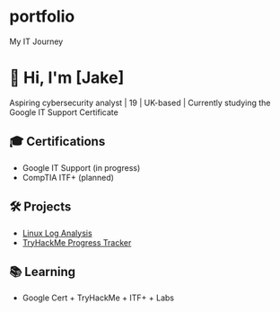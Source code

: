# portfolio
My IT Journey
# 👋 Hi, I'm [Jake]
Aspiring cybersecurity analyst | 19 | UK-based | Currently studying the Google IT Support Certificate

## 🎓 Certifications
- Google IT Support (in progress)
- CompTIA ITF+ (planned)

## 🛠️ Projects
- [Linux Log Analysis](https://github.com/PottoChip/linux-log-analysis)
- [TryHackMe Progress Tracker](https://github.com/PottoChip/thm-tracker)

## 📚 Learning
- Google Cert + TryHackMe + ITF+ + Labs
